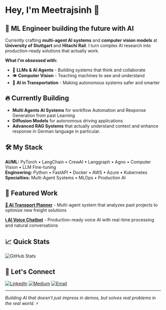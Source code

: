 # Hey, I'm Meetrajsinh 👋

## 🚀 ML Engineer building the future with AI

Currently crafting **multi-agent AI systems** and **computer vision models** at **University of Stuttgart** and **Hitachi Rail**. I turn complex AI research into production-ready solutions that actually work.

**What I'm obsessed with:**
- 🤖 **LLMs & AI Agents** - Building systems that think and collaborate
- 👁️ **Computer Vision** - Teaching machines to see and understand
- 🚆 **AI in Transportation** - Making autonomous systems safer and smarter

## 🔥 Currently Building

- **Multi Agents AI Systems** for workflow Automation and Response Generation from past Learning
- **Diffusion Models** for autonomous driving applications
- **Advanced RAG Systems** that actually understand context and enhance response in German language in particular.

## 🛠️ My Stack

**AI/ML:** PyTorch • LangChain • CrewAI • Langgraph • Agno  • Computer Vision • LLM Fine-tuning  
**Engineering:** Python • FastAPI • Docker • AWS • Azure • Kubernetes   
**Specialties:** Multi-Agent Systems • MLOps • Production AI

## 🚀 Featured Work

**[🚛 AI Transport Planner](https://github.com/meetraj19/AI_Transport_planner)** - Multi-agent system that analyzes past projects to optimize new freight solutions

**[📞 AI Voice Chatbot](https://github.com/meetraj19/Voice_ChatbotMJ)** - Production-ready voice AI with real-time processing and natural conversations

## 📈 Quick Stats

![GitHub Stats](https://github-readme-stats.vercel.app/api?username=meetraj19&show_icons=true&theme=radical&hide_border=true)

## 🤝 Let's Connect

[![LinkedIn](https://img.shields.io/badge/LinkedIn-blue?style=flat-square&logo=linkedin)](https://www.linkedin.com/in/meetrajsinh-jadeja-04601a186/) [![Medium](https://img.shields.io/badge/Medium-black?style=flat-square&logo=medium)](https://medium.com/@meetrajj19) [![Email](https://img.shields.io/badge/Email-red?style=flat-square&logo=gmail)](mailto:meetrajsinh19.de@gmail.com)

---

*Building AI that doesn't just impress in demos, but solves real problems in the real world.* ⚡
